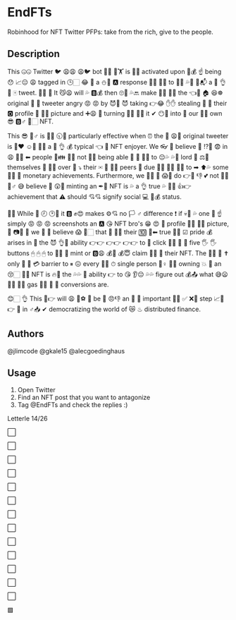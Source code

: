 # EndFTs
Robinhood for NFT Twitter PFPs: take from the rich, give to the people.

## Description

This 🤐🤐 Twitter 🐦 😩😩 😩🐦 bot 🤖🤖 🤖🏋 is 🤚👏 activated upon 🙁💰 ☝ being 😯 📈😑 😩 tagged in 🕒🏻 😂 👏 a ⛄🍖 🅰 response 🎉🎉 🎉🎉 to 🙌💦 💦🙅 🐚📬 a 🚞 👌🎉 🀄 tweet. 🤔🤔 🤔 It 😼😩 will 💦 🅱💰 then 🙄💯 💦🔙 make 📝👏 📣📝 the 👈👏 🏠 😆☸ original 🤔 💯 tweeter angry 😡 😡 by 😈🚗 😈 taking 👉😂 ✋✋ stealing 👏 👏 their 🅾 profile 🚟 🚟🚟 picture and ➕😩 🙋 turning 🙌🙌 💫🙌 it ✔ 😶🔄 into 🤔 our 💩💩 own 😎 🅱♂ 🎡🏻 NFT. 

This 😎 🍉♂ is 👏💯 🕤🤔 particularly effective when ⏰ the 👏 😩👏 original tweeter is 👏❤ ☺👏 🤔🈁 a 🎁 👌 💰 typical 👈 🏃 NFT enjoyer. We 👓 👮 believe 💭 ⁉🙏 😨 in 😩 🏡👻 ⬅ people 👶👪 🏻🤷 not 🚫❌ being able 💪 💪 💪💪 to 😔💦 💦🤔 lord 👨 ⚖🛐 themselves 👨 👩👨 over 👏 ⤵ their ✉ 🤡 🍆🔟 peers 👨 due 👅👅 👅👅 👅👅 to ➡ ⬆💦 some 💛😩 🍯 monetary achievements. Furthermore, we 👴👫 🔨 😱👴 do 👉🤦 👎 💕 not 💪👏 🙅♂ 😅 believe 🙏 😲🙌 minting an ✒👏 NFT is 💦 a 👌 true 💦 😤💯 👍👉 achievement that ⚠ should 💘💘 signify social 💻 💑💰 status. 

🙋🙋 While 👶 🕗 🕑👱 it 🅱 ✊😍 makes ⚙💘 no 🏳 ♂ difference ❗ if 💀👏 💦 one 😤 ☝ simply 😡 😡 😡 screenshots an 🅰 😘 NFT bro's 😁 😍 👊 profile 🚟🚟 🚟🚟 picture, 🦊 📷🦊 🦊 we 🏃 🏃 believe 😱 🤔🏻 that 🚟 👅🤔 their 🔟 👏⬅ true 💯💀 ☑ pride 💰 arises in 👏 the 😈 👌🌊 ability 👉👉 👉👉 👉👉 to 🏿 click 🖱🖱 🖱 🖱 five 🖐 🖐 buttons 🖱 🖱 🖱 to 🚟💦 💯 mint or 🅱😩 💰🚨 💰😇 claim 🏾👏 👏 their NFT. The 🤡🌊 👏 ✝ only 🙌 🏼 💳 barrier to ⏸ 😖 every 😤👖 ⏱ single person 🚫♀ 🙌🚫 owning 💥 👊 an 😚🏻 👹📯 NFT is 🔥📃 the 💦💦 📑 ability 👉 to 😘 👂😔 💦💦 figure out 💰📤 what 😅😦 🤔💦 🤔🤔 gas 😤😤 😤 😤 conversions are. 

😊🏻 👌 This 🕺👉 will 😩 👊⚽ 👏 be 🐝 😠👎 an 👹 👹 important 🤣😍 ✅ ❌🤣 step 📈👞 👉 👞 in ♂📥 ✔ democratizing the world of 😿 ♨ distributed finance.


## Authors
@jlimcode
@gkale15
@alecgoedinghaus

## Usage
1. Open Twitter
2. Find an NFT post that you want to antagonize
3. Tag @EndFTs and check the replies :)

Letterle 14/26

⬜

⬜

⬜

⬜

⬜

⬜

⬜

⬜

⬜

⬜

⬜

⬜

⬜

🟩